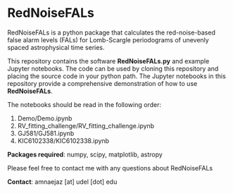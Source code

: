 # RedNoiseFALs
RedNoiseFALs is a python package that calculates the red-noise-based false alarm levels (FALs) for Lomb-Scargle periodograms of unevenly spaced astrophysical time series.

This repository contains the software **RedNoiseFALs.py** and example Jupyter notebooks. The code can be used by cloning this repository and placing the source code in your python path. The Jupyter notebooks in this repository provide a comprehensive demonstration of how to use **RedNoiseFALs**.

The notebooks should be read in the following order:

1. Demo/Demo.ipynb
2. RV_fitting_challenge/RV_fitting_challenge.ipynb
3. GJ581/GJ581.ipynb
4. KIC6102338/KIC6102338.ipynb

**Packages required**: numpy, scipy, matplotlib, astropy

Please feel free to contact me with any questions about RedNoiseFALs

**Contact**: amnaejaz [at] udel [dot] edu

